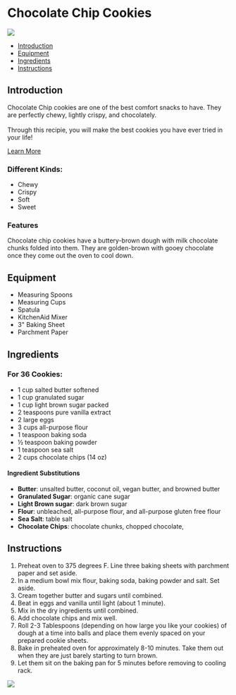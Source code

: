 <!DOCTYPE md>
<html>

<head>
  <title>Chocolate Chip Cookies</title>
</head>

<body>
  <h1>Chocolate Chip Cookies</h1>
  <img src="https://media.istockphoto.com/id/1996142693/photo/chocolate-chunk-cookies.webp?a=1&b=1&s=612x612&w=0&k=20&c=7dksg7AAWKEFvmdak_Tj988KjnFdygNde4QZ0qN8O0Y=" />
  <nav>
    <ul>
      <li><a href="#introduction">Introduction</a></li>
      <li><a href="#equipment">Equipment</a></li>
      <li><a href="#ingredients">Ingredients</a></li>
      <li><a href="#instructions">Instructions</a></li>
    </ul>
  </nav>
  <div id="introduction">
    <h2>Introduction</h2>
    <p>Chocolate Chip cookies are one of the best comfort snacks to have. They are perfectly chewy, lightly crispy, and chocolately. <br /><br /> Through this recipie, you will make the best cookies you have ever tried in your life!</p>
    <a href="https://en.wikipedia.org/wiki/Chocolate_chip_cookie" target="_blank">Learn More</a>
    <h3>Different Kinds:</h3>
    <ul>
      <li>Chewy</li>
      <li>Crispy</li>
      <li>Soft</li>
      <li>Sweet</li>
    </ul>
    <h3>Features</h3>
    <p>Chocolate chip cookies have a buttery-brown dough with milk chocolate chunks folded into them. They are golden-brown with gooey chocolate once they come out the oven to cool down.</p>
  </div>
    <div id="equipment">
    <h2>Equipment</h2>
    <ul>
      <li>Measuring Spoons</li>
      <li>Measuring Cups</li>
      <li>Spatula</li>
      <li>KitchenAid Mixer</li>
      <li>3" Baking Sheet</li>
      <li>Parchment Paper</li>
    </ul>
    </div>
  <div id="ingredients">
    <h2>Ingredients</h2>
    <h3>For 36 Cookies:</h3>
    <ul>
      <li>1 cup salted butter softened</li>
      <li>1 cup granulated sugar</li>
      <li>1 cup light brown sugar packed</li>
      <li>2 teaspoons pure vanilla extract</li>
      <li>2 large eggs</li>
      <li>3 cups all-purpose flour</li>
      <li>1 teaspoon baking soda</li>
      <li>½ teaspoon baking powder</li>
      <li>1 teaspoon sea salt</li>
      <li>2 cups chocolate chips (14 oz)</li>
    </ul>
    <h4>Ingredient Substitutions</h3>
    <p> 
    <ul>
      <li><strong>Butter</strong>: unsalted butter, coconut oil, vegan butter, and browned butter</li>
      <li><strong>Granulated Sugar</strong>: organic cane sugar</li>
      <li><strong>Light Brown sugar</strong>: dark brown sugar</li>
      <li><strong>Flour</strong>: unbleached, all-purpose flour, and all-purpose gluten free flour</li>
      <li><strong>Sea Salt</strong>: table salt</li>
      <li><strong>Chocolate Chips</strong>: chocolate chunks, chopped chocolate, </li>
    </ul>
  </p>
  </div>
  <div id="instructions">
    <h2>Instructions</h2>
    <p>
    <ol>
      <li>Preheat oven to 375 degrees F. Line three baking sheets with parchment paper and set aside.</li>
      <li>In a medium bowl mix flour, baking soda, baking powder and salt. Set aside.</li>
      <li>Cream together butter and sugars until combined.</li>
      <li>Beat in eggs and vanilla until light (about 1 minute).</li>
      <li>Mix in the dry ingredients until combined.</li>
      <li>Add chocolate chips and mix well.</li>
      <li>Roll 2-3 Tablespoons (depending on how large you like your cookies) of dough at a time into balls and place them evenly spaced on your prepared cookie sheets.</li>
      <li>Bake in preheated oven for approximately 8-10 minutes. Take them out when they are just barely starting to turn brown.</li>
      <li>Let them sit on the baking pan for 5 minutes before removing to cooling rack.</li>
    </ol>
  </p>
    <img src="https://media.istockphoto.com/id/1265001647/photo/chocolate-chip-cookies.webp?a=1&b=1&s=612x612&w=0&k=20&c=OYE2AnTuQ5G91zv0gm0EFevfuceZnJ6dQ6DwUdaEHEg=" />
  </div>
  
</body>
</html>
